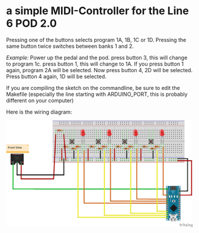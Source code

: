 # a simple MIDI-Controller for the Line 6 POD 2.0

Pressing one of the buttons selects program 1A, 1B, 1C or 1D. Pressing the same button twice switches between banks 1 and 2.

*Example:* Power up the pedal and the pod. press button 3, this will change to program 1c. press button 1, this will change to 1A. If you press button 1 again, program 2A will be selected. Now press button 4, 2D will be selected. Press button 4 again, 1D will be selected.

If you are compiling the sketch on the commandline, be sure to edit the Makefile (especially the line starting
with ARDUINO_PORT, this is probably different on your computer)

Here is the wiring diagram:

![wiring diagram](breadboard-wiring.png)
